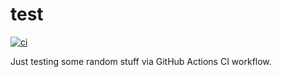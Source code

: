 # test

[![ci](https://github.com/iamazeem/test/actions/workflows/ci.yml/badge.svg)](https://github.com/iamazeem/test/actions/workflows/ci.yml)

Just testing some random stuff via GitHub Actions CI workflow.
